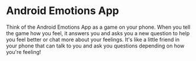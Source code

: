 # Android Emotions App

Think of the Android Emotions App as a game on your phone. When you tell the game how you feel, it answers you and asks you a new question to help you feel better or chat more about your feelings. It's like a little friend in your phone that can talk to you and ask you questions depending on how you're feeling!
